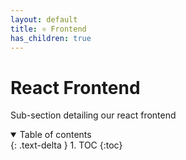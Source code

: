 ```yaml
---
layout: default
title: ⚛️ Frontend
has_children: true
---
```


# React Frontend

Sub-section detailing our react frontend

<details open markdown="block">
  <summary>
    Table of contents
  </summary>
  {: .text-delta }
1. TOC
{:toc}
</details>
